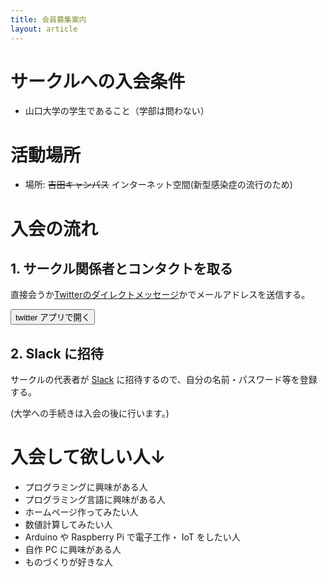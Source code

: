 ```yaml
---
title: 会員募集案内
layout: article
---
```


# サークルへの入会条件
-   山口大学の学生であること（学部は問わない）

# 活動場所
-   場所: ~~吉田キャンパス~~ インターネット空間(新型感染症の流行のため)

# 入会の流れ
## 1. サークル関係者とコンタクトを取る
直接会うか[Twitterのダイレクトメッセージ](https://twitter.com/__ruby_python__)かでメールアドレスを送信する。

<a href="twitter://messages/932132076714737665-993601546712563712"><button>twitter アプリで開く</button></a>

## 2. Slack に招待
サークルの代表者が [Slack](slack:) に招待するので、自分の名前・パスワード等を登録する。

(大学への手続きは入会の後に行います。)

#   入会して欲しい人↓
-   プログラミングに興味がある人
-   プログラミング言語に興味がある人
-   ホームページ作ってみたい人
-   数値計算してみたい人
-   Arduino や Raspberry Pi で電子工作・ IoT をしたい人
-   自作 PC に興味がある人
-   ものづくりが好きな人